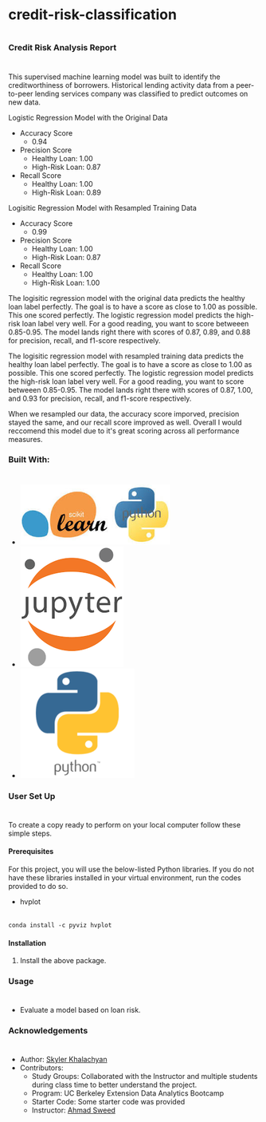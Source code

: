 # credit-risk-classification
#
### Credit Risk Analysis Report 
#
This supervised machine learning model was built to identify the creditworthiness of borrowers. Historical lending activity data from a peer-to-peer lending services company was classified to predict outcomes on new data.  

Logistic Regression Model with the Original Data
* Accuracy Score
     * 0.94
* Precision Score
     * Healthy Loan: 1.00
     * High-Risk Loan: 0.87
* Recall Score
     * Healthy Loan: 1.00
     * High-Risk Loan: 0.89

Logisitic Regression Model with Resampled Training Data
* Accuracy Score
     * 0.99
* Precision Score
     * Healthy Loan: 1.00
     * High-Risk Loan: 0.87
* Recall Score
     * Healthy Loan: 1.00
     * High-Risk Loan: 1.00

The logisitic regression model with the original data predicts the healthy loan label perfectly. The goal is to have a score as close to 1.00 as possible. This one scored perfectly. The logistic regression model predicts the high-risk loan label very well. For a good reading, you want to score betweeen 0.85-0.95. The model lands right there with scores of 0.87, 0.89, and 0.88 for precision, recall, and f1-score respectively. 

The logisitic regression model with resampled training data predicts the healthy loan label perfectly. The goal is to have a score as close to 1.00 as possible. This one scored perfectly. The logistic regression model predicts the high-risk loan label very well. For a good reading, you want to score betweeen 0.85-0.95. The model lands right there with scores of 0.87, 1.00, and 0.93 for precision, recall, and f1-score respectively. 

When we resampled our data, the accuracy score imporved, precision stayed the same, and our recall score improved as well. Overall I would reccomend this model due to it's great scoring across all performance measures. 


### Built With:
#
* [![Scikit Logo](Credit_Risk/Resources/Images/Scikit_Learn_Logo.jpg? "Scikit logo")](https://scikit-learn.org/stable/)
* [![Jupyter Logo](Credit_Risk/Resources/Images/Jupyter_logo.png "Jupyter logo")](https://jupyter.org/)
* [![Python Logo](Credit_Risk/Resources/Images/python_logo.png "python logo")](https://www.python.org/)

  
### User Set Up
#
To create a copy ready to perform on your local computer follow these simple steps.

#### Prerequisites
For this project, you will use the below-listed Python libraries. If you do not have these libraries installed in your virtual environment, run the codes provided to do so. 
* hvplot

```

conda install -c pyviz hvplot

```

#### Installation
1. Install the above package.


### Usage
# 
* Evaluate a model based on loan risk.
### Acknowledgements
#
* Author: [Skyler Khalachyan](https://github.com/SkylerKhalachyan)
* Contributors:
     - Study Groups: Collaborated with the Instructor and multiple students during class time to better understand the project.
     - Program: UC Berkeley Extension Data Analytics Bootcamp 
     - Starter Code:  Some starter code was provided
     - Instructor: [Ahmad Sweed](https://github.com/ahmadswd) 

